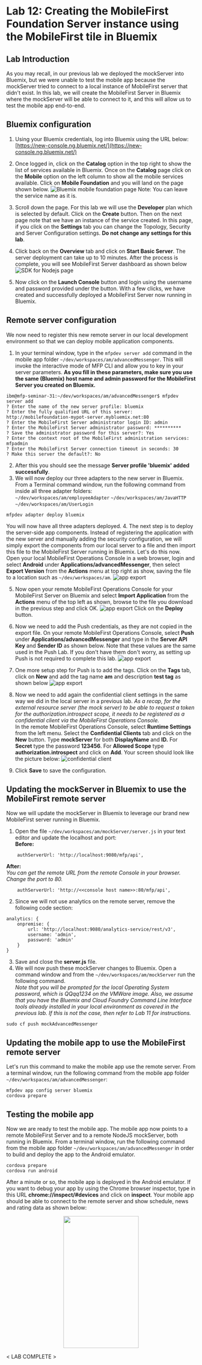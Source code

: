 # Lab 12: Creating the MobileFirst Foundation Server instance using the MobileFirst tile in Bluemix

## Lab Introduction

As you may recall, in our previous lab we deployed the mockServer into Bluemix, but we were unable to test the mobile app because the mockServer tried to connect to a local instance of MobileFirst server that didn't exist. In this lab, we will create the MobileFirst Server in Bluemix where the mockServer will be able to connect to it, and this will allow us to test the mobile app end-to-end.

## Bluemix configuration

1. Using your Bluemix credentials, log into Bluemix using the URL below: [https://new-console.ng.bluemix.net/](https://new-console.ng.bluemix.net/)  
2. Once logged in, click on the **Catalog** option in the top right to show the list of services available in Bluemix. Once on the **Catalog** page click on the **Mobile** option on the left column to show all the mobile services available. Click on **Mobile Foundation** and you will land on the page shown below.
![Bluemix mobile foundation page](./images/mobilefoundation.png)
Note: You can leave the service name as it is.

3. Scroll down the page. For this lab we will use the **Developer** plan which is selected by default. Click on the **Create** button.
Then on the next page note that we have an instance of the service created. In this page, if you click on the **Settings** tab you can change the Topology, Security and Server Configuration settings. **Do not change any settings for this lab**.

4. Click back on the **Overview** tab and click on **Start Basic Server**. The server deployment can take up to 10 minutes. After the process is complete, you will see MobileFirst Server dashboard as shown below
![SDK for Nodejs page](./images/mfserverdashboard.png)

5. Now click on the **Launch Console** button and login using the username and password provided under the button.
With a few clicks, we have created and successfully deployed a MobileFirst Server now running in Bluemix.

## Remote server configuration

We now need to register this new remote server in our local development environment so that we can deploy mobile application components.
1. In your terminal window, type in the `mfpdev server add` command in the mobile app folder `~/dev/workspaces/am/advancedMessenger`. This will invoke the interactive mode of MFP CLI and allow you to key in your server parameters. **As you fill in these parameters, make sure you use the same (Bluemix) host name and admin password for the MobileFirst Server you created on Bluemix.**
```
ibm@mfp-seminar-31:~/dev/workspaces/am/advancedMessenger$ mfpdev server add
? Enter the name of the new server profile: bluemix
? Enter the fully qualified URL of this server: http://mobilefoundation-mypot-server.mybluemix.net:80
? Enter the MobileFirst Server administrator login ID: admin
? Enter the MobileFirst Server administrator password: **********
? Save the administrator password for this server?: Yes
? Enter the context root of the MobileFirst administration services: mfpadmin
? Enter the MobileFirst Server connection timeout in seconds: 30
? Make this server the default?: No
```
2. After this you should see the message **Server profile 'bluemix' added successfully**.
3. We will now deploy our three adapters to the new server in Bluemix. From a Terminal command window, run the following command from inside all three adapter folders:  
`~/dev/workspaces/am/employeeAdapter`
`~/dev/workspaces/am/JavaHTTP`  
`~/dev/workspaces/am/UserLogin`
```
mfpdev adapter deploy bluemix
```
You will now have all three adapters deployed.
4. The next step is to deploy the server-side app components. Instead of registering the application with the new server and manually adding the security configuration, we will simply export the components from our local server to a file and then import this file to the MobileFirst Server running in Bluemix. Let's do this now.  
Open your local MobileFirst Operations Console in a web browser, login and select **Android** under **Applications/advancedMessenger**, then select **Export Version** from the **Actions** menu at top right as show, saving the file to a location such as `~/dev/workspaces/am`.
![app export](./images/exportapp.png)

5. Now open your remote MobileFirst Operations Console for your MobileFirst Server on Bluemix and select **Import Application** from the **Actions** menu of the top left as shown, browse to the file you download in the previous step and click OK.
![app export](./images/importapp.png)
Click on the **Deploy** button.

6. Now we need to add the Push credentials, as they are not copied in the export file. On your remote MobileFirst Operations Console, select **Push** under **Applications/advancedMessenger** and type in the **Server API Key** and **Sender ID** as shown below. Note that these values are the same used in the Push Lab. If you don't have them don't worry, as setting up Push is not required to complete this lab.
![app export](./images/gcmcredspush.png)

7. One more setup step for Push is to add the tags. Click on the **Tags** tab, click on **New** and add the tag name **am** and description **test tag** as shown below
![app export](./images/addtag.png)

8. Now we need to add again the confidential client settings in the same way we did in the local server in a previous lab. *As a recap, for the external resource server (the mock server) to be able to request a token for the authorization.introspect scope, it needs to be registered as a confidential client via the MobileFirst Operations Console.*  
In the remote MobileFirst Operations Console, select **Runtime Settings** from the left menu. Select the **Confidential Clients** tab and click on the **New** button. Type **mockServer** for both **DisplayName** and **ID.** For **Secret** type the password **123456**. For **Allowed Scope** type **authorization.introspect** and click on **Add**. Your screen should look like the picture below:
![confidential client](./images/confidentialclient.png)

9. Click **Save** to save the configuration.

## Updating the mockServer in Bluemix to use the MobileFirst remote server

Now we will update the mockServer in Bluemix to leverage our brand new MobileFirst server running in Bluemix.
1. Open the file `~/dev/workspaces/am/mockServer/server.js` in your text editor and update the localhost and port:  
**Before:**
```
    authServerUrl: 'http://localhost:9080/mfp/api',
```
**After:**  
*You can get the remote URL from the remote Console in your browser. Change the port to 80.*
```
    authServerUrl: 'http://<<console host name>>:80/mfp/api',
```
2. Since we will not use analytics on the remote server,  remove the following code section:
```
analytics: {
    onpremise: {
        url: 'http://localhost:9080/analytics-service/rest/v3',
        username: 'admin',
        password: 'admin'
    }
}
```
3. Save and close the **server.js** file.
4. We will now push these mockServer changes to Bluemix.  Open a command window and from the `~/dev/workspaces/am/mockServer` run the following command.  
*Note that you will be prompted for the local Operating System password, which is QQqq1234 on the VMWare image.  Also, we assume that you have the Bluemix and Cloud Foundry Command Line Interface tools already installed in your local environment as covered in the previous lab. If this is not the case, then refer to Lab 11 for instructions.*
```
sudo cf push mockAdvancedMessenger
```

## Updating the mobile app to use the MobileFirst remote server

Let's run this command to make the mobile app use the remote server.  From a terminal window, run the following command from the mobile app folder `~/dev/workspaces/am/advancedMessenger`:
```
mfpdev app config server bluemix
cordova prepare
```

## Testing the mobile app

Now we are ready to test the mobile app. The mobile app now points to a remote MobileFirst Server and to a remote NodeJS mockServer, both running in Bluemix. From a terminal window, run the following command from the mobile app folder `~/dev/workspaces/am/advancedMessenger` in order to build and deploy the app to the Android emulator.

```
cordova prepare
cordova run android
```
After a minute or so, the mobile app is deployed in the Android emulator. If you want to debug your app by using the Chrome browser inspector, type in this URL **chrome://inspect/#devices** and click on **inspect**.
Your mobile app should be able to connect to the remote server and show schedule, news and rating data as shown below:

<img src="./images/finalmobileapp.png" width="200" height="350" alt="" style="margin: 0 auto; display: block;"/>

&lt; LAB COMPLETE &gt;
